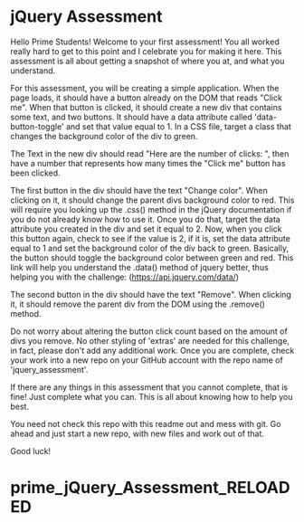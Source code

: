 # jQuery Assessment 

Hello Prime Students! Welcome to your first assessment! You all worked really hard to get to this point and I celebrate you for making it here. This assessment is all about getting a snapshot of where you at, and what you understand. 

For this assessment, you will be creating a simple application. When the page loads, it should have a button already on the DOM that reads "Click me". When that button is clicked, it should create a new div that contains some text, and two buttons. It should have a data attribute called 'data-button-toggle' and set that value equal to 1. In a CSS file, target a class that changes the background color of the div to green.

The Text in the new div should read "Here are the number of clicks: ", then have a number that represents how many times the "Click me" button has been clicked.

The first button in the div should have the text "Change color". When clicking on it, it should change the parent divs background color to red. This will require you looking up the .css() method in the jQuery documentation if you do not already know how to use it. Once you do that, target the data attribute you created in the div and set it equal to 2. Now, when you click this button again, check to see if the value is 2, if it is, set the data attribute equal to 1 and set the background color of the div back to green. Basically, the button should toggle the background color between green and red. This link will help you understand the .data() method of jquery better, thus helping you with the challenge: (https://api.jquery.com/data/)

The second button in the div should have the text "Remove". When clicking it, it should remove the parent div from the DOM using the .remove() method. 

Do not worry about altering the button click count based on the amount of divs you remove. No other styling of 'extras' are needed for this challenge, in fact, please don't add any additional work. Once you are complete, check your work into a new repo on your GitHub account with the repo name of 'jquery_assessment'. 

If there are any things in this assessment that you cannot complete, that is fine! Just complete what you can. This is all about knowing how to help you best.

You need not check this repo with this readme out and mess with git. Go ahead and just start a new repo, with new files and work out of that.

Good luck! 
# prime_jQuery_Assessment_RELOADED
